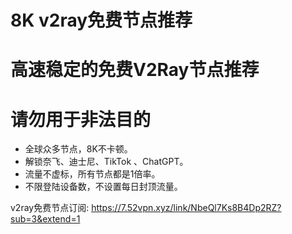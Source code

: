 # 8K v2ray免费节点推荐
# 高速稳定的免费V2Ray节点推荐
# 请勿用于非法目的

- 全球众多节点，8K不卡顿。
- 解锁奈飞、迪士尼、TikTok 、ChatGPT。
- 流量不虚标，所有节点都是1倍率。
- 不限登陆设备数，不设置每日封顶流量。

v2ray免费节点订阅:
https://7.52vpn.xyz/link/NbeQl7Ks8B4Dp2RZ?sub=3&extend=1
